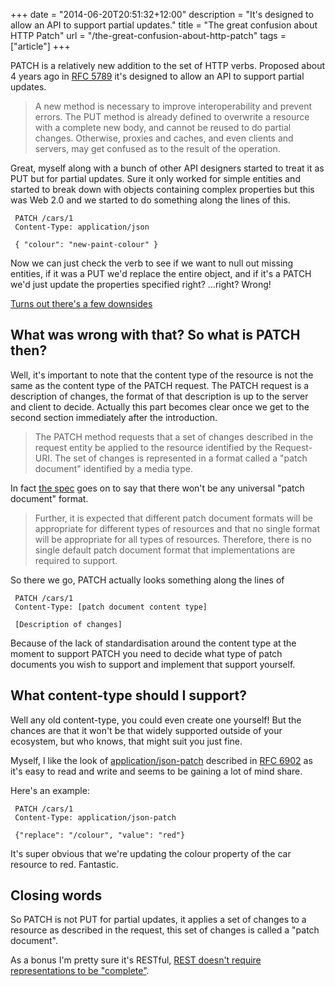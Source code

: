 +++
date = "2014-06-20T20:51:32+12:00"
description = "It's designed to allow an API to support partial updates."
title = "The great confusion about HTTP Patch"
url = "/the-great-confusion-about-http-patch"
tags = ["article"]
+++

PATCH is a relatively new addition to the set of HTTP verbs. Proposed about 4 years ago in [RFC 5789](http://tools.ietf.org/html/rfc5789) it's designed to allow an API to support partial updates.

> A new method is necessary to improve interoperability and prevent
   errors.  The PUT method is already defined to overwrite a resource
   with a complete new body, and cannot be reused to do partial changes.
   Otherwise, proxies and caches, and even clients and servers, may get
   confused as to the result of the operation.
   
 Great, myself along with a bunch of other API designers started to treat it as PUT but for partial updates. Sure it only worked for simple entities and started to break down with objects containing complex properties but this was Web 2.0 and we started to do something along the lines of this.
 
     PATCH /cars/1
     Content-Type: application/json
     
     { "colour": "new-paint-colour" }
     
Now we can just check the verb to see if we want to null out missing entities, if it was a PUT we'd replace the entire object, and if it's a PATCH we'd just update the properties specified right? ...right? Wrong!

[Turns out there's a few downsides](http://williamdurand.fr/2014/02/14/please-do-not-patch-like-an-idiot/)

## What was wrong with that? So what is PATCH then?

Well, it's important to note that the content type of the resource is not the same as the content type of the PATCH request. The PATCH request is a description of changes, the format of that description is up to the server and client to decide. Actually this part becomes clear once we get to the second section immediately after the introduction.

> The PATCH method requests that a set of changes described in the
   request entity be applied to the resource identified by the Request-
   URI.  The set of changes is represented in a format called a "patch
   document" identified by a media type.

In fact [the spec](http://tools.ietf.org/html/rfc578) goes on to say that there won't be any universal "patch document" format.

> Further, it is expected that different patch document formats will be
   appropriate for different types of resources and that no single
   format will be appropriate for all types of resources.  Therefore,
   there is no single default patch document format that implementations
   are required to support. 
   
So there we go, PATCH actually looks something along the lines of

     PATCH /cars/1
     Content-Type: [patch document content type]
     
     [Description of changes]
     
Because of the lack of standardisation around the content type at the moment to support PATCH you need to decide what type of patch documents you wish to support and implement that support yourself.

## What content-type should I support?

Well any old content-type, you could even create one yourself! But the chances are that it won't be that widely supported outside of your ecosystem, but who knows, that might suit you just fine.

Myself, I like the look of [application/json-patch](https://www.mnot.net/blog/2012/09/05/patch) described in [RFC 6902](http://tools.ietf.org/html/rfc6902) as it's easy to read and write and seems to be gaining a lot of mind share. 

Here's an example:

     PATCH /cars/1
     Content-Type: application/json-patch
     
     {"replace": "/colour", "value": "red"}
     
It's super obvious that we're updating the colour property of the car resource to red. Fantastic.

## Closing words

So PATCH is not PUT for partial updates, it applies a set of changes to a resource as described in the request, this set of changes is called a "patch document". 

As a bonus I'm pretty sure it's RESTful, [REST doesn't require representations to be "complete"](https://www.mnot.net/blog/2012/09/05/patch#comment-1814).